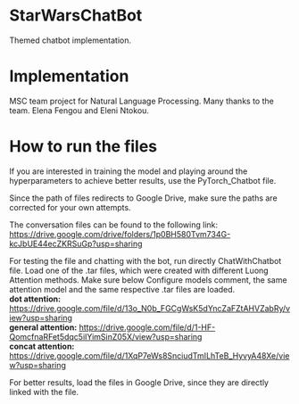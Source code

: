 # StarWarsChatBot
Themed chatbot implementation.

# Implementation
MSC team project for Natural Language Processing.
Many thanks to the team. Elena Fengou and Eleni Ntokou.

# How to run the files
If you are interested in training the model and playing around the hyperparameters to achieve better results, use the PyTorch_Chatbot file.

Since the path of files redirects to Google Drive, make sure the paths are corrected for your own attempts.

The conversation files can be found to the following link:<br>
https://drive.google.com/drive/folders/1p0BH580Tvm734G-kcJbUE44ecZKRSuGp?usp=sharing

For testing the file and chatting with the bot, run directly ChatWithChatbot file. Load one of the .tar files, which were created with different Luong Attention methods. Make sure below Configure models comment, the same attention model and the same respective .tar files are loaded.<br>
<b>dot attention:</b> https://drive.google.com/file/d/13o_N0b_FGCgWsK5dYncZaFZtAHVZabRy/view?usp=sharing <br>
<b>general attention:</b> https://drive.google.com/file/d/1-HF-QomcfnaRFet5dqc5iIYimSinZ05X/view?usp=sharing <br>
<b>concat attention:</b> https://drive.google.com/file/d/1XqP7eWs8SnciudTmILhTeB_HyvyA48Xe/view?usp=sharing <br>

For better results, load the files in Google Drive, since they are directly linked with the file.
